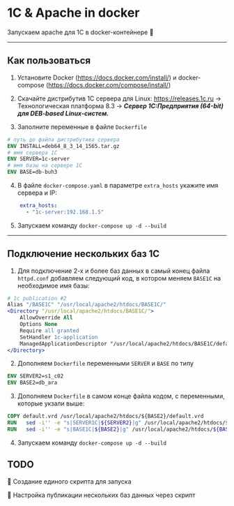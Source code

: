 # 1C & Apache in docker

Запускаем apache для 1С в docker-контейнере 🥳

--- 

## Как пользоваться

1. Установите Docker (https://docs.docker.com/install/) и docker-compose (https://docs.docker.com/compose/install/)

2. Скачайте дистрибутив 1С сервера для Linux: https://releases.1c.ru -> Технологическая платформа 8.3 -> ***Cервер 1С:Предприятия (64-bit) для DEB-based Linux-систем.***

3. Заполните переменные в файле `Dockerfile`

```dockerfile
# путь до файла дистрибутива сервера
ENV INSTALL=deb64_8_3_14_1565.tar.gz 
# имя сервера 1С
ENV SERVER=1c-server
# имя базы на сервере 1С
ENV BASE=db-buh3
```

4. В файле `docker-compose.yaml` в параметре `extra_hosts` укажите имя сервера и IP:

```yaml
    extra_hosts:
      - "1c-server:192.168.1.5"
```

5. Запускаем команду `docker-compose up -d --build`

---

## Подключение нескольких баз 1С

1. Для подключение 2-х и более баз данных в самый конец файла `httpd.conf` добавляем следующий код, в котором меняем `BASE1C` на необходимое имя базы:

```apache
# 1c publication #2
Alias "/BASE1C" "/usr/local/apache2/htdocs/BASE1C/"
<Directory "/usr/local/apache2/htdocs/BASE1C/">
    AllowOverride All
    Options None
    Require all granted
    SetHandler 1c-application
    ManagedApplicationDescriptor "/usr/local/apache2/htdocs/BASE1C/default.vrd"
</Directory>
```

2. Дополняем `Dockerfile` переменными `SERVER` и `BASE` по типу 
```dockerfile
ENV SERVER2=s1_c02
ENV BASE2=db_ara
```

3. Дополняем `Dockerfile` в самом конце файла кодом, с переменными, которые укзали выше:
```dockerfile
COPY default.vrd /usr/local/apache2/htdocs/${BASE2}/default.vrd
RUN   sed -i'' -e "s|SERVER1C|${SERVER2}|g" /usr/local/apache2/htdocs/${BASE2}/default.vrd
RUN   sed -i'' -e "s|BASE1C|${BASE2}|g" /usr/local/apache2/htdocs/${BASE2}/default.vrd
```

4. Запускаем команду `docker-compose up -d --build`


## TODO
 
🔲 Создание единого скрипта для запуска

🔲 Настройка публикации нескольких баз данных через скрипт
